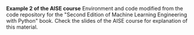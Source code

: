 **Example 2 of the AISE course** 
Environment and code modified from the code repository for the "Second Edition of Machine Learning Engineering with Python" book. Check the slides of the AISE course for explanation of this material.
